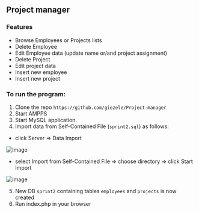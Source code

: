 ## Project manager


### Features
* Browse Employees or Projects lists
* Delete Employee
* Edit Employee data (update name or/and project assignment)
* Delete Project
* Edit project data
* Insert new employee
* Insert new project


### To run the program:
1. Clone the repo `https://github.com/giezele/Project-manager`
2. Start AMPPS
3. Start MySQL application.
4. Import data from Self-Contained File (`sprint2.sql`) as follows:
  - click Server => Data Import 
 
![image](https://user-images.githubusercontent.com/26652268/97728902-c8dc3700-1ada-11eb-9357-b34b5c659c01.png)
  - select Import from Self-Contained File => choose directory => click Start Import 
 
![image](https://user-images.githubusercontent.com/26652268/97730643-cd095400-1adc-11eb-92cc-327086660b1b.png)

5. New DB `sprint2` containing tables  `employees` and `projects` is now created
6. Run index.php in your browser
